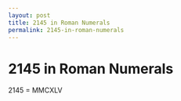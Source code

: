 ```yaml
---
layout: post
title: 2145 in Roman Numerals
permalink: 2145-in-roman-numerals
---
```


# 2145 in Roman Numerals

2145 = MMCXLV
